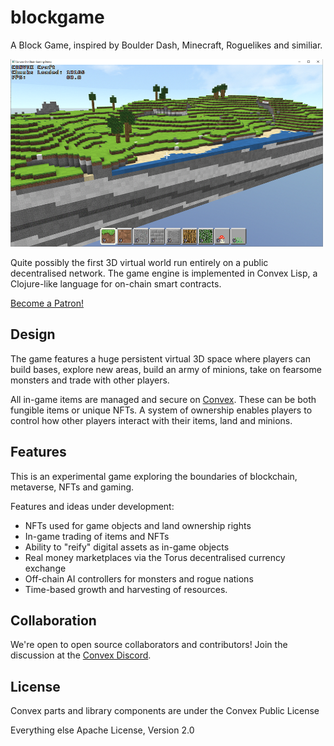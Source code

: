 # blockgame

A Block Game, inspired by Boulder Dash, Minecraft, Roguelikes and similiar.

<img src="https://github.com/mikera/blockgame/blob/master/src/main/resources/images/screenshot.png?raw=true" width="500" height="300">

Quite possibly the first 3D virtual world run entirely on a public decentralised network. The game engine is implemented in Convex Lisp, a Clojure-like language for on-chain smart contracts.

<a href="https://www.patreon.com/bePatron?u=4731307">Become a Patron!</a>

## Design

The game features a huge persistent virtual 3D space where players can build bases, explore new areas, build an army of minions, take on fearsome monsters and trade with other players.

All in-game items are managed and secure on [Convex](https://convex.world). These can be both fungible items or unique NFTs. A system of ownership enables players to control how other players interact with their items, land and minions.

 

## Features

This is an experimental game exploring the boundaries of blockchain, metaverse, NFTs and gaming.

Features and ideas under development:

- NFTs used for game objects and land ownership rights
- In-game trading of items and NFTs
- Ability to "reify" digital assets as in-game objects
- Real money marketplaces via the Torus decentralised currency exchange
- Off-chain AI controllers for monsters and rogue nations
- Time-based growth and harvesting of resources.

## Collaboration

We're open to open source collaborators and contributors! Join the discussion at the [Convex Discord](https://discord.com/invite/xfYGq4CT7v). 

## License

Convex parts and library components are under the Convex Public License

Everything else Apache License, Version 2.0
